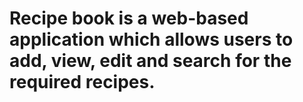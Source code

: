 # Recipe book is a web-based application which allows users to add, view, edit and search for the required recipes.
